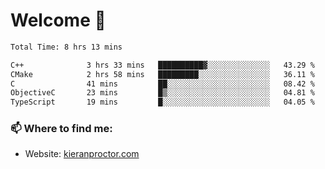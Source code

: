 # Welcome 🦘

<!--START_SECTION:waka-->

```txt
Total Time: 8 hrs 13 mins

C++              3 hrs 33 mins   ██████████▓░░░░░░░░░░░░░░   43.29 %
CMake            2 hrs 58 mins   █████████░░░░░░░░░░░░░░░░   36.11 %
C                41 mins         ██░░░░░░░░░░░░░░░░░░░░░░░   08.42 %
ObjectiveC       23 mins         █▒░░░░░░░░░░░░░░░░░░░░░░░   04.81 %
TypeScript       19 mins         █░░░░░░░░░░░░░░░░░░░░░░░░   04.05 %
```

<!--END_SECTION:waka-->

### 📫 Where to find me:

-   Website: [kieranproctor.com](https://kieranproctor.com/)
